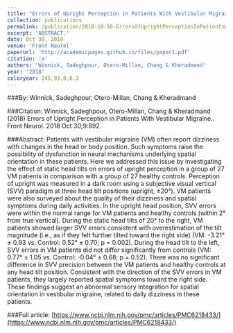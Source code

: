 ```yaml
---
title: "Errors of Upright Perception in Patients With Vestibular Migraine."
collection: publications
permalink: /publication/2018-10-30-ErrorsOfUprightPerceptionInPatientsWithVestibularMigraine_
excerpt: 'ABSTRACT.'
date: Oct 30, 2018
venue: 'Front Neurol'
paperurl: 'http://academicpages.github.io/files/paper1.pdf'
citation: 'a'
authors: 'Winnick, Sadeghpour, Otero-Millan, Chang & Kheradmand'
year: '2018'
coloryear: 245,93,0,0.2
---
```


###By: 
Winnick, Sadeghpour, Otero-Millan, Chang & Kheradmand

###Citation: 
Winnick, Sadeghpour, Otero-Millan, Chang & Kheradmand (2018) Errors of Upright Perception in Patients With Vestibular Migraine.. Front Neurol. 2018 Oct 30;9:892. 

###Abstract: 
Patients with vestibular migraine (VM) often report dizziness with changes in the head or body position. Such symptoms raise the possibility of dysfunction in neural mechanisms underlying spatial orientation in these patients. Here we addressed this issue by investigating the effect of static head tilts on errors of upright perception in a group of 27 VM patients in comparison with a group of 27 healthy controls. Perception of upright was measured in a dark room using a subjective visual vertical (SVV) paradigm at three head tilt positions (upright, ±20°). VM patients were also surveyed about the quality of their dizziness and spatial symptoms during daily activities. In the upright head position, SVV errors were within the normal range for VM patients and healthy controls (within 2° from true vertical). During the static head tilts of 20° to the right, VM patients showed larger SVV errors consistent with overestimation of the tilt magnitude (i.e., as if they felt further tilted toward the right side) (VM: -3.21° ± 0.93 vs. Control: 0.52° ± 0.70; p = 0.002). During the head tilt to the left, SVV errors in VM patients did not differ significantly from controls (VM: 0.77° ± 1.05 vs. Control: -0.04° ± 0.68; p = 0.52). There was no significant difference in SVV precision between the VM patients and healthy controls at any head tilt position. Consistent with the direction of the SVV errors in VM patients, they largely reported spatial symptoms toward the right side. These findings suggest an abnormal sensory integration for spatial orientation in vestibular migraine, related to daily dizziness in these patients.

###Full article: 
[https://www.ncbi.nlm.nih.gov/pmc/articles/PMC6218433/](https://www.ncbi.nlm.nih.gov/pmc/articles/PMC6218433/)

